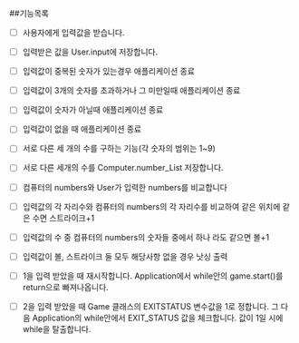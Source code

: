 ##기능목록

- [ ] 사용자에게 입력값을 받습니다.

- [ ] 입력받은 값을 User.input에 저장합니다.

- [ ] 입력값이 중복된 숫자가 있는경우 애플리케이션 종료

- [ ] 입력값이 3개의 숫자를 초과하거나 그 미만일때 애플리케이션 종료

- [ ] 입력값이 숫자가 아닐때 애플리케이션 종료

- [ ] 입력값이 없을 때 애플리케이션 종료


- [ ] 서로 다른 세 개의 수를 구하는 기능(각 숫자의 범위는 1~9)

- [ ] 서로 다른 세개의 수를 Computer.number_List 저장합니다. 


- [ ] 컴퓨터의 numbers와 User가 입력한 numbers를 비교합니다

- [ ] 입력값의 각 자리수와 컴퓨터의 numbers의 각 자리수를 비교하여 같은 위치에 같은 수면 스트라이크+1

- [ ] 입력값의 수 중 컴퓨터의 numbers의 숫자들 중에서 하나 라도 같으면 볼+1

- [ ] 입력값이 볼, 스트라이크 둘 모두 해당사항 없을 경우 낫싱 출력


- [ ] 1을 입력 받았을 때 재시작합니다. Application에서 while안의 game.start()를 return으로 빠져나옵니다.

- [ ] 2을 입력 받았을 때 Game 클래스의 EXITSTATUS 변수값을 1로 정합니다. 그 다음 Application의 while안에서 EXIT_STATUS 값을 체크합니다. 값이 1일 시에 while을 탈출합니다.
